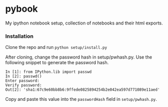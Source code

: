 # pybook
My ipython notebook setup, collection of notebooks and their html exports.

### Installation

Clone the repo and run `python setup/install.py`

After cloning, change the password hash in setup/pwhash.py. Use the following snippet to generate the password hash.

```
In [1]: from IPython.lib import passwd
In [2]: passwd()
Enter password:
Verify password:
Out[2]: 'sha1:67c9e60bb8b6:9ffede0825894254b2e042ea597d771089e11aed'
```

Copy and paste this value into the `passwordHash` field in `setup/pwhash.py`.


